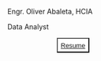 <style>
  .name {
  font-stize: 30px;
  }
  
  .resume {
    background-color: white;
    color: gray;
    height: 30px;
    border-radius 12px;
    cursor: pointer;
    margin-left: 100px
  }
</style>

<p clcass = "name">
  Engr. Oliver Abaleta, HCIA
</p>

<p class = "profession">
  Data Analyst
</p>

<button class = "resume">
  <a href = "https://drive.google.com/file/d/1p80sXrPdXWD4l8yzWe7ga8KgPFQp7z-G/view?usp=share_link" 
     target = "_blank"> Resume
  </a>
</button>
